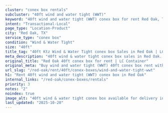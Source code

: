```yaml
---
cluster: "conex box rentals"
subcluster: "40ft wind and water tight (WWT)"
keyword: "40ft wind and water tight (WWT) conex box for rent Red Oak, TX"
intent: "Transactional-Local"
page_type: "Location-Product"
city: "Red Oak, TX"
service_type: "conex box"
condition: "Wind & Water Tight"
size: "40ft"
title_tag: "40ft Ktz Wind & Water Tight conex box Sales in Red Oak | LC Container"
meta_description: "40ft wind & water tight conex box sales in Red Oak. Fast delivery, competitive pricing. Serving conex boxes area. Quote ID: C8F. Call (214) 524-4168 for your free quote today."
original_title: "Red Oak 40ft conex box for rent | LC Container"
original_meta: "Buy wind and water tight (WWT) 40ft conex box rent with local delivery in Red Oak, TX. LC Container — local Since 2003. Request a fast quote today."
url_slug: "/red-oak/rent/40ft/conex-boxes/wind-and-water-tight-wwt"
h1: "Rent 40ft wind and water tight (WWT) conex box in Red Oak"
internal_links: "/red-oak/conex-boxes/rentals"
priority: 3
notes: "2"
noindex: true
image_alt: "40ft wind & water tight conex box available for delivery in Red Oak"
last_updated: "2025-10-20"
---
```


<!-- TODO: Add unique city/inventory copy, images, and internal links here. -->
